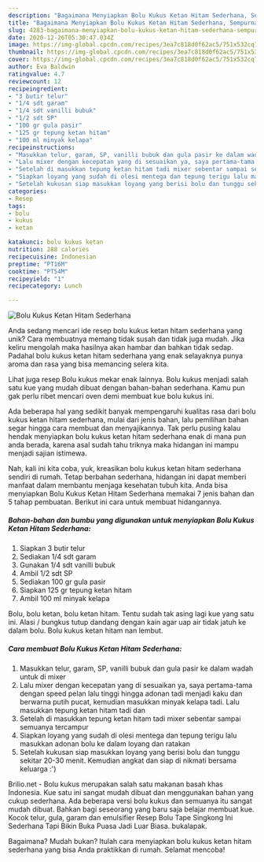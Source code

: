 ```yaml
---
description: "Bagaimana Menyiapkan Bolu Kukus Ketan Hitam Sederhana, Sempurna"
title: "Bagaimana Menyiapkan Bolu Kukus Ketan Hitam Sederhana, Sempurna"
slug: 4283-bagaimana-menyiapkan-bolu-kukus-ketan-hitam-sederhana-sempurna
date: 2020-12-26T05:30:47.034Z
image: https://img-global.cpcdn.com/recipes/3ea7c818d0f62ac5/751x532cq70/bolu-kukus-ketan-hitam-sederhana-foto-resep-utama.jpg
thumbnail: https://img-global.cpcdn.com/recipes/3ea7c818d0f62ac5/751x532cq70/bolu-kukus-ketan-hitam-sederhana-foto-resep-utama.jpg
cover: https://img-global.cpcdn.com/recipes/3ea7c818d0f62ac5/751x532cq70/bolu-kukus-ketan-hitam-sederhana-foto-resep-utama.jpg
author: Eva Baldwin
ratingvalue: 4.7
reviewcount: 12
recipeingredient:
- "3 butir telur"
- "1/4 sdt garam"
- "1/4 sdt vanilli bubuk"
- "1/2 sdt SP"
- "100 gr gula pasir"
- "125 gr tepung ketan hitam"
- "100 ml minyak kelapa"
recipeinstructions:
- "Masukkan telur, garam, SP, vanilli bubuk dan gula pasir ke dalam wadah untuk di mixer"
- "Lalu mixer dengan kecepatan yang di sesuaikan ya, saya pertama-tama dengan speed pelan lalu tinggi hingga adonan tadi menjadi kaku dan berwarna putih pucat, kemudian masukkan minyak kelapa tadi. Lalu masukkan tepung ketan hitam tadi dan"
- "Setelah di masukkan tepung ketan hitam tadi mixer sebentar sampai semuanya tercampur"
- "Siapkan loyang yang sudah di olesi mentega dan tepung terigu lalu masukkan adonan bolu ke dalam loyang dan ratakan"
- "Setelah kukusan siap masukkan loyang yang berisi bolu dan tunggu sekitar 20-30 menit. Kemudian angkat dan siap di nikmati bersama keluarga :&#39;)"
categories:
- Resep
tags:
- bolu
- kukus
- ketan

katakunci: bolu kukus ketan 
nutrition: 288 calories
recipecuisine: Indonesian
preptime: "PT16M"
cooktime: "PT54M"
recipeyield: "1"
recipecategory: Lunch

---
```



![Bolu Kukus Ketan Hitam Sederhana](https://img-global.cpcdn.com/recipes/3ea7c818d0f62ac5/751x532cq70/bolu-kukus-ketan-hitam-sederhana-foto-resep-utama.jpg)

Anda sedang mencari ide resep bolu kukus ketan hitam sederhana yang unik? Cara membuatnya memang tidak susah dan tidak juga mudah. Jika keliru mengolah maka hasilnya akan hambar dan bahkan tidak sedap. Padahal bolu kukus ketan hitam sederhana yang enak selayaknya punya aroma dan rasa yang bisa memancing selera kita.

Lihat juga resep Bolu kukus mekar enak lainnya. Bolu kukus menjadi salah satu kue yang mudah dibuat dengan bahan-bahan sederhana. Kamu pun gak perlu ribet mencari oven demi membuat kue bolu kukus ini.

Ada beberapa hal yang sedikit banyak mempengaruhi kualitas rasa dari bolu kukus ketan hitam sederhana, mulai dari jenis bahan, lalu pemilihan bahan segar hingga cara membuat dan menyajikannya. Tak perlu pusing kalau hendak menyiapkan bolu kukus ketan hitam sederhana enak di mana pun anda berada, karena asal sudah tahu triknya maka hidangan ini mampu menjadi sajian istimewa.


Nah, kali ini kita coba, yuk, kreasikan bolu kukus ketan hitam sederhana sendiri di rumah. Tetap berbahan sederhana, hidangan ini dapat memberi manfaat dalam membantu menjaga kesehatan tubuh kita. Anda bisa menyiapkan Bolu Kukus Ketan Hitam Sederhana memakai 7 jenis bahan dan 5 tahap pembuatan. Berikut ini cara untuk membuat hidangannya.

<!--inarticleads1-->

##### Bahan-bahan dan bumbu yang digunakan untuk menyiapkan Bolu Kukus Ketan Hitam Sederhana:

1. Siapkan 3 butir telur
1. Sediakan 1/4 sdt garam
1. Gunakan 1/4 sdt vanilli bubuk
1. Ambil 1/2 sdt SP
1. Sediakan 100 gr gula pasir
1. Siapkan 125 gr tepung ketan hitam
1. Ambil 100 ml minyak kelapa


Bolu, bolu ketan, bolu ketan hitam. Tentu sudah tak asing lagi kue yang satu ini. Alasi / bungkus tutup dandang dengan kain agar uap air tidak jatuh ke dalam bolu. Bolu kukus ketan hitam nan lembut. 

<!--inarticleads2-->

##### Cara membuat Bolu Kukus Ketan Hitam Sederhana:

1. Masukkan telur, garam, SP, vanilli bubuk dan gula pasir ke dalam wadah untuk di mixer
1. Lalu mixer dengan kecepatan yang di sesuaikan ya, saya pertama-tama dengan speed pelan lalu tinggi hingga adonan tadi menjadi kaku dan berwarna putih pucat, kemudian masukkan minyak kelapa tadi. Lalu masukkan tepung ketan hitam tadi dan
1. Setelah di masukkan tepung ketan hitam tadi mixer sebentar sampai semuanya tercampur
1. Siapkan loyang yang sudah di olesi mentega dan tepung terigu lalu masukkan adonan bolu ke dalam loyang dan ratakan
1. Setelah kukusan siap masukkan loyang yang berisi bolu dan tunggu sekitar 20-30 menit. Kemudian angkat dan siap di nikmati bersama keluarga :&#39;)


Brilio.net - Bolu kukus merupakan salah satu makanan basah khas Indonesia. Kue satu ini sangat mudah dibuat dan menggunakan bahan yang cukup sederhana. Ada beberapa versi bolu kukus dan semuanya itu sangat mudah dibuat. Bahkan bagi seseorang yang baru saja belajar membuat kue. Kocok telur, gula, garam dan emulsifier Resep Bolu Tape Singkong Ini Sederhana Tapi Bikin Buka Puasa Jadi Luar Biasa. bukalapak. 

Bagaimana? Mudah bukan? Itulah cara menyiapkan bolu kukus ketan hitam sederhana yang bisa Anda praktikkan di rumah. Selamat mencoba!
